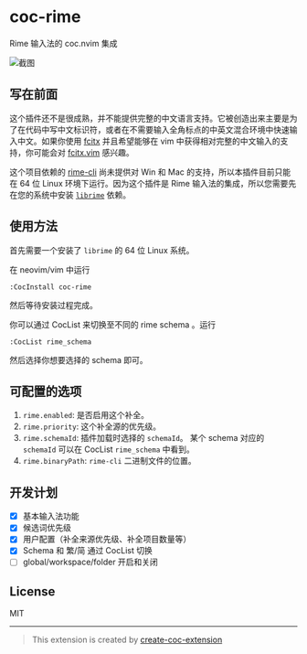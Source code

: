 # coc-rime

Rime 输入法的 coc.nvim 集成

![截图](https://user-images.githubusercontent.com/29998228/95216680-f1974680-0824-11eb-94cb-83a8d9a5b59d.gif)

## 写在前面

这个插件还不是很成熟，并不能提供完整的中文语言支持。它被创造出来主要是为了在代码中写中文标识符，或者在不需要输入全角标点的中英文混合环境中快速输入中文。如果你使用 [fcitx](https://github.com/fcitx/fcitx) 并且希望能够在 vim 中获得相对完整的中文输入的支持，你可能会对 [fcitx.vim](https://github.com/lilydjwg/fcitx.vim) 感兴趣。

这个项目依赖的 [rime-cli](https://github.com/tonyfettes/rime-cli) 尚未提供对 Win 和 Mac 的支持，所以本插件目前只能在 64 位 Linux 环境下运行。因为这个插件是 Rime 输入法的集成，所以您需要先在您的系统中安装 [`librime`](https://github.com/rime/librime) 依赖。

## 使用方法

首先需要一个安装了 `librime` 的 64 位 Linux 系统。

在 neovim/vim 中运行

```vim
:CocInstall coc-rime
```

然后等待安装过程完成。

你可以通过 CocList 来切换至不同的 rime schema 。运行

```vim
:CocList rime_schema
```

然后选择你想要选择的 schema 即可。

## 可配置的选项

1. `rime.enabled`: 是否启用这个补全。
2. `rime.priority`: 这个补全源的优先级。
3. `rime.schemaId`: 插件加载时选择的 `schemaId`。
   某个 schema 对应的 `schemaId` 可以在 CocList `rime_schema` 中看到。
4. `rime.binaryPath`: `rime-cli` 二进制文件的位置。

## 开发计划

- [x] 基本输入法功能
- [x] 候选词优先级
- [x] 用户配置（补全来源优先级、补全项目数量等）
- [x] Schema 和 繁/简 通过 CocList 切换
- [ ] global/workspace/folder 开启和关闭

## License

MIT

---

> This extension is created by [create-coc-extension](https://github.com/fannheyward/create-coc-extension)
